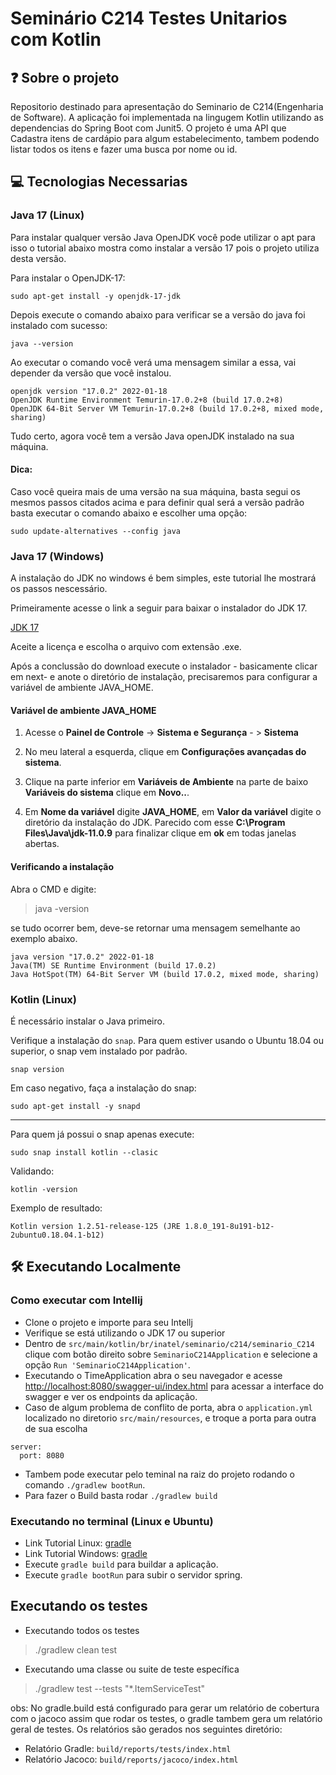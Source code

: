 # Seminário C214 Testes Unitarios com Kotlin

## ❓ Sobre o projeto
Repositorio destinado para apresentação do Seminario de C214(Engenharia de Software). A aplicação foi implementada
na lingugem Kotlin utilizando as dependencias do Spring Boot com Junit5. O projeto é uma API que Cadastra itens de 
cardápio para algum estabelecimento, tambem podendo listar todos os itens e fazer uma busca por nome ou id. 

## 💻 Tecnologias Necessarias
### Java 17 (Linux)

Para instalar qualquer versão Java OpenJDK você pode utilizar o apt para isso o tutorial abaixo mostra como instalar a
versão 17 pois o projeto utiliza desta versão.

Para instalar o OpenJDK-17:

```shell
sudo apt-get install -y openjdk-17-jdk
```

Depois execute o comando abaixo para verificar se a versão do java foi instalado com sucesso:

```shell
java --version
```
Ao executar o comando você verá uma mensagem similar a essa, vai depender da versão que você instalou.

```shell
openjdk version "17.0.2" 2022-01-18
OpenJDK Runtime Environment Temurin-17.0.2+8 (build 17.0.2+8)
OpenJDK 64-Bit Server VM Temurin-17.0.2+8 (build 17.0.2+8, mixed mode, sharing)
```

Tudo certo, agora você tem a versão Java openJDK instalado na sua máquina.

#### Dica:
Caso você queira mais de uma versão na sua máquina, basta segui os mesmos passos citados acima e 
para definir qual será a versão padrão basta executar o comando abaixo e escolher uma opção:

```shell
sudo update-alternatives --config java
```

### Java 17 (Windows)

A instalação do JDK no windows é bem simples, este tutorial lhe mostrará os passos
nescessário.

Primeiramente acesse o link a seguir para baixar o instalador do JDK 17.

[JDK 17](https://www.oracle.com/java/technologies/javase/jdk17-archive-downloads.html)

Aceite a licença e escolha o arquivo com extensão .exe.

Após a conclussão do download execute o instalador - basicamente clicar em next- e anote 
o diretório de instalação, precisaremos para configurar a variável de ambiente JAVA_HOME.


#### Variável de ambiente JAVA_HOME


1. Acesse o **Painel de Controle** -> **Sistema e Segurança** - >  **Sistema**

2. No meu lateral a esquerda, clique em **Configurações avançadas do sistema**.

3. Clique na parte inferior em **Variáveis de Ambiente** na parte de baixo **Variáveis do sistema** clique em **Novo..**.

4. Em **Nome da variável** digite **JAVA_HOME**, em **Valor da variável** digite o diretório da instalação do JDK. Parecido com esse **C:\Program Files\Java\jdk-11.0.9** para finalizar clique em **ok** em todas janelas abertas.


#### Verificando a instalação
Abra o CMD e digite: 
>java -version

se tudo ocorrer bem, deve-se retornar uma mensagem semelhante ao exemplo abaixo.
```shell
java version "17.0.2" 2022-01-18
Java(TM) SE Runtime Environment (build 17.0.2)
Java HotSpot(TM) 64-Bit Server VM (build 17.0.2, mixed mode, sharing)
```

### Kotlin (Linux)

É necessário instalar o Java primeiro.

Verifique a instalação do `snap`. Para quem estiver usando o Ubuntu 18.04 ou superior, o snap vem instalado por padrão.

```shell
snap version
```

Em caso negativo, faça a instalação do snap:
```shell
sudo apt-get install -y snapd
```
___

Para quem já possui o snap apenas execute:
```shell
sudo snap install kotlin --clasic
```

Validando:
```shell
kotlin -version
```

Exemplo de resultado:
```
Kotlin version 1.2.51-release-125 (JRE 1.8.0_191-8u191-b12-2ubuntu0.18.04.1-b12)
```
## 🛠️ Executando Localmente
### Como executar com Intellij
- Clone o projeto e importe para seu Intellj
- Verifique se está utilizando o JDK 17 ou superior
- Dentro de ``src/main/kotlin/br/inatel/seminario/c214/seminario_C214`` clique com botão direito sobre 
``SeminarioC214Application`` e selecione a opção ``Run 'SeminarioC214Application'``.
- Executando o TimeApplication abra o seu navegador e acesse [http://localhost:8080/swagger-ui/index.html](http://localhost:8080/swagger-ui/index.html) para acessar a interface do swagger e ver os endpoints da aplicação.
- Caso de algum problema de conflito de porta, abra o ``application.yml`` localizado no diretorio ``src/main/resources``, 
e troque a porta para outra de sua escolha
```
server:
  port: 8080
```
- Tambem pode executar pelo teminal na raiz do projeto rodando o comando ``./gradlew bootRun``.
- Para fazer o Build basta rodar ``./gradlew build``

### Executando no terminal (Linux e Ubuntu)
- Link Tutorial Linux: [gradle](https://techexpert.tips/pt-br/gradle-pt-br/gradle-instalacao-no-ubuntu-linux/)
- Link Tutorial Windows: [gradle](https://giordanolins.com/instalando-e-configurando-o-gradle-no-windows/)
- Execute ``gradle build`` para buildar a aplicação.
- Execute ``gradle bootRun`` para subir o servidor spring.

## Executando os testes

- Executando todos os testes
> ./gradlew clean test

- Executando uma classe ou suite de teste específica
> ./gradlew test --tests "*.ItemServiceTest"

obs: No gradle.build está configurado para gerar um relatório de cobertura com o jacoco
assim que rodar os testes, o gradle tambem gera um relatório geral de testes. 
Os relatórios são gerados nos seguintes diretório:
<br />
- Relatório Gradle: ``build/reports/tests/index.html``
- Relatório Jacoco: ``build/reports/jacoco/index.html``
